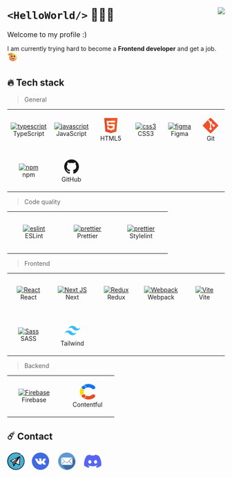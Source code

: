 # `<HelloWorld/>` 🌟🎉👋 <img align="right" src="https://komarev.com/ghpvc/?username=victor-maznichenko&color=2e1065"/>
<div style="font-size:16px;">Welcome to my profile :)</div> 

I am currently trying hard to become a **Frontend developer** and get a job. <span style="font-size: 20px"><img height="24" width="24" src="./images/find_job.png"/></span>


<h2 align="left" id="stack">🔥 Tech stack</h2>

> General

<table width='100%'>
  <tr>
    <td align="center" width="110" height="90">
      <a href="#stack">
        <img src="https://i.ibb.co/r0W7x4N/Type-Script.png" width="36" height="36" alt="typescript" />
      </a>
      <br>TypeScript
    </td>
    <td align="center" width="110" height="90">
      <a href="#stack">
        <img src="https://www.svgrepo.com/show/355081/js.svg" width="36" height="36" alt="javascript" />
      </a>
      <br>JavaScript
    </td>
        <td align="center" width="110" height="90">
      <a href="#stack">
        <img src="https://github.com/devicons/devicon/blob/master/icons/html5/html5-original.svg" width="36" height="36" alt="Html5" />
      </a>
      <br>HTML5
    </td>
         <td align="center" width="110" height="90"> 
      <a href="#stack" >
        <img src="https://www.svgrepo.com/show/349330/css3.svg" width="36" height="36" alt="css3" />
      </a>
      <br>CSS3
    </td>
     <td align="center" width="110" height="90">
      <a href="#stack" >
        <img src="https://www.svgrepo.com/show/354987/figma.svg" width="36" height="36" alt="figma" />
      </a>
      <br>Figma
    </td>
    <td align="center" width="110" height="90">
      <a href="#stack">
        <img src="https://raw.githubusercontent.com/devicons/devicon/1119b9f84c0290e0f0b38982099a2bd027a48bf1/icons/git/git-original.svg" width="36" height="36" alt="git" />
      </a>
      <br>Git
    </td>
  </tr> 
  <tr>
    <td align="center" width="110" height="90"> 
      <a href="#stack">
        <img src="https://brandeps.com/icon-download/N/Npm-icon-vector-05.svg" width="36" height="36" alt="npm" />
      </a>
      <br>npm
    </td>
     <td align="center" width="110" height="90"> 
      <a href="#stack" >
        <img src="https://github.com/devicons/devicon/blob/master/icons/github/github-original.svg" width="36" height="36" alt="github" />
      </a>
      <br>GitHub
    </td>
  </tr>
</table>

> Code quality

<table width='100%'>
  <tr>
     <td align="center" width="110" height="90">
      <a href="#stack">
        <img src="https://brandeps.com/icon-download/E/Eslint-icon-vector-02.svg" width="36" height="36" alt="eslint" />
      </a>
      <br>ESLint
    </td>
    <td align="center" width="110" height="90">
      <a href="#stack">
        <img src="https://brandeps.com/icon-download/P/Prettier-icon-vector-02.svg" width="36" height="36" alt="prettier" />
      </a>
      <br>Prettier
    </td>
    <td align="center" width="110" height="90">
      <a href="#stack">
        <img src="https://www.svgrepo.com/show/354405/stylelint.svg" width="36" height="36" alt="prettier" />
      </a>
      <br>Stylelint
    </td>
  </tr> 
</table>

> Frontend

<table width='100%'>
  <tr>
   <td align="center" width="110" height="90">
      <a href="#stack">
        <img src="https://i.ibb.co/MB4fxFC/react.png" width="36" height="36" alt="React" />
      </a>
      <br>React
    </td>
     <td align="center" width="110" height="90">
      <a href="#stack" >
        <img src="https://www.svgrepo.com/show/342062/next-js.svg" width="36" height="36" alt="Next JS" />
      </a>
      <br>Next
    </td>
 <td align="center" width="110" height="90">
      <a href="#stack" >
        <img src="https://i.ibb.co/sPC44D6/redux.png" width="36" height="36" alt="Redux" />
      </a>
      <br>Redux
    </td>
    <td align="center" width="110" height="90"> 
      <a href="#stack" >
        <img src="https://brandeps.com/icon-download/W/Webpack-icon-vector-02.svg" width="36" height="36" alt="Webpack" />
      </a>
      <br>Webpack
    </td>
    <td align="center" width="110" height="90"> 
      <a href="#stack" >
        <img src="https://vitejs.dev/logo.svg" width="36" height="36" alt="Vite" />
      </a>
      <br>Vite
    </td> 
  </tr> 
    <tr>
    <td align="center" width="110" height="90">
      <a href="#stack">
        <img src="https://www.svgrepo.com/show/374061/sass.svg" width="36" height="36" alt="Sass" />
      </a>
      <br>SASS
    </td>
   <td align="center" width="110" height="90">
      <a href="#stack">
        <img src="https://github.com/devicons/devicon/blob/master/icons/tailwindcss/tailwindcss-plain.svg" width="36" height="36" alt="Tailwind" />
      </a>
      <br>Tailwind
    </td>
  </tr> 
</table>

> Backend

<table width='100%'>
  <tr>
     <td align="center" width="110" height="90"> 
      <a href="#stack" >
        <img src="https://brandeps.com/logo-download/F/Firebase-logo-vector-02.svg" width="36" height="36" alt="Firebase" />
      </a>
      <br>Firebase
    </td>
     <td align="center" width="110" height="90"> 
      <a href="#stack" >
        <img src="https://raw.githubusercontent.com/Victor-Maznichenko/Victor-Maznichenko/155e6cde285b8610aa231a7a4ecee5b4cdc40faf/images/Contentful.svg" width="36" height="36" alt="Firebase" />
      </a>
      <br>Contentful
    </td>
  </tr> 
</table>

## ☄️ Contact
<a href="https://t.me/One_twwo_three" target="_blank"><img width="40" height="40" src="./images/telegram.png"/></a>ㅤ
<a href="https://vk.com/one_twwo_three" target="_blank"><img width="40" height="40" src="./images//vk.png"/></a> ㅤ
<a href="mailto:victor_maznichenko@mail.ru" target="_blank"><img width="40" height="40" src="./images//email.png"/></a> ㅤ
<a href="https://discordapp.com/users/500362580288864256/" target="_blank"><img width="40" height="40" src="./images/discord.png"/></a>
